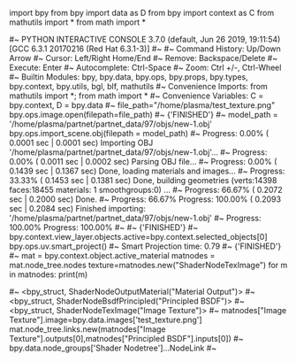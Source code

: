 import bpy
from bpy import data as D
from bpy import context as C
from mathutils import *
from math import *

#~ PYTHON INTERACTIVE CONSOLE 3.7.0 (default, Jun 26 2019, 19:11:54)  [GCC 6.3.1 20170216 (Red Hat 6.3.1-3)]
#~ 
#~ Command History:     Up/Down Arrow
#~ Cursor:              Left/Right Home/End
#~ Remove:              Backspace/Delete
#~ Execute:             Enter
#~ Autocomplete:        Ctrl-Space
#~ Zoom:                Ctrl +/-, Ctrl-Wheel
#~ Builtin Modules:     bpy, bpy.data, bpy.ops, bpy.props, bpy.types, bpy.context, bpy.utils, bgl, blf, mathutils
#~ Convenience Imports: from mathutils import *; from math import *
#~ Convenience Variables: C = bpy.context, D = bpy.data
#~ 
file_path="/home/plasma/test_texture.png"
bpy.ops.image.open(filepath=file_path)
#~ {'FINISHED'}
#~ 
model_path = '/home/plasma/partnet/partnet_data/97/objs/new-1.obj'
bpy.ops.import_scene.obj(filepath = model_path)
#~ Progress:   0.00%
(  0.0001 sec |   0.0001 sec) Importing OBJ '/home/plasma/partnet/partnet_data/97/objs/new-1.obj'...
#~ Progress:   0.00%
  (  0.0011 sec |   0.0002 sec) Parsing OBJ file...
#~ Progress:   0.00%
    (  0.1439 sec |   0.1367 sec) Done, loading materials and images...
#~ Progress:  33.33%
    (  0.1453 sec |   0.1381 sec) Done, building geometries (verts:14398 faces:18455 materials: 1 smoothgroups:0) ...
#~ Progress:  66.67%
    (  0.2072 sec |   0.2000 sec) Done.
#~ Progress:  66.67%
Progress: 100.00%
  (  0.2093 sec |   0.2084 sec) Finished importing: '/home/plasma/partnet/partnet_data/97/objs/new-1.obj'
#~ Progress: 100.00%
Progress: 100.00%
#~ 
#~ {'FINISHED'}
#~ 
bpy.context.view_layer.objects.active=bpy.context.selected_objects[0]
bpy.ops.uv.smart_project()
#~ Smart Projection time: 0.79
#~ {'FINISHED'}
#~ 
mat = bpy.context.object.active_material
matnodes = mat.node_tree.nodes
texture=matnodes.new("ShaderNodeTexImage")
for m in matnodes:
    print(m)
    
#~ <bpy_struct, ShaderNodeOutputMaterial("Material Output")>
#~ <bpy_struct, ShaderNodeBsdfPrincipled("Principled BSDF")>
#~ <bpy_struct, ShaderNodeTexImage("Image Texture")>
#~ 
matnodes["Image Texture"].image=bpy.data.images['test_texture.png']
mat.node_tree.links.new(matnodes["Image Texture"].outputs[0],matnodes["Principled BSDF"].inputs[0])
#~ bpy.data.node_groups['Shader Nodetree']...NodeLink
#~ 